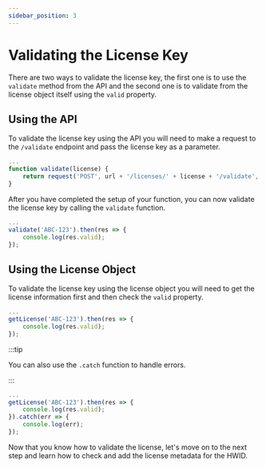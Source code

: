 ```yaml
---
sidebar_position: 3
---
```


# Validating the License Key

There are two ways to validate the license key, the first one is to use the ``validate`` method from the API and the second one is to validate from the license object itself using the ``valid`` property.

## Using the API

To validate the license key using the API you will need to make a request to the ``/validate`` endpoint and pass the license key as a parameter.

```js title="index.js"
...
function validate(license) {
    return request('POST', url + '/licenses/' + license + '/validate', null);
}
```

After you have completed the setup of your function, you can now validate the license key by calling the ``validate`` function.

```js title="index.js"
...
validate('ABC-123').then(res => {
    console.log(res.valid);
});
```

## Using the License Object

To validate the license key using the license object you will need to get the license information first and then check the ``valid`` property.

```js title="index.js"
...
getLicense('ABC-123').then(res => {
    console.log(res.valid);
});
```

:::tip

You can also use the ``.catch`` function to handle errors.

:::

```js title="index.js"
...
getLicense('ABC-123').then(res => {
    console.log(res.valid);
}).catch(err => {
    console.log(err);
});
```

Now that you know how to validate the license, let's move on to the next step and learn how to check and add the license metadata for the HWID.